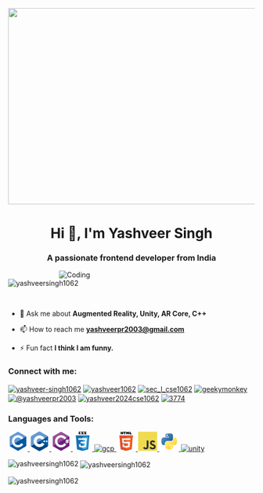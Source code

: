 <img src="https://www.google.com/imgres?imgurl=https%3A%2F%2Fi.pinimg.com%2Foriginals%2Fd5%2F2f%2Fb7%2Fd52fb789bff1137c76c3aa3a07ac504b.gif&imgrefurl=https%3A%2F%2Fwww.pinterest.com%2Fpin%2F517069600968591961%2F&tbnid=vSA1VRDB7NZ1YM&vet=12ahUKEwjnuvusnJL6AhXLitgFHZ-KAbQQMygDegUIARD5AQ..i&docid=TAFnFRmcueaKbM&w=800&h=600&q=augmented%20developer%20%20animated%20gif&ved=2ahUKEwjnuvusnJL6AhXLitgFHZ-KAbQQMygDegUIARD5AQ" width="800px" height="400px">
<h1 align="center">Hi 👋, I'm Yashveer Singh</h1>
<h3 align="center">A passionate frontend developer from India</h3>
<img align = "right" alt = "Coding" width = "400" src = "https://www.google.com/imgres?imgurl=https%3A%2F%2Fcamo.githubusercontent.com%2F5ddf73ad3a205111cf8c686f687fc216c2946a75005718c8da5b837ad9de78c9%2F68747470733a2f2f7468756d62732e6766796361742e636f6d2f4576696c4e657874446576696c666973682d736d616c6c2e676966&imgrefurl=https%3A%2F%2Fgithub.com%2Frudrabarad%2FGifs&tbnid=55jyr3BK5duBpM&vet=12ahUKEwjRy4_ZmpL6AhVh83MBHai-Ak8QMygHegUIARDfAQ..i&docid=CJdgcKdcN0j58M&w=800&h=600&itg=1&q=animated%20coding%20gif&hl=en&ved=2ahUKEwjRy4_ZmpL6AhVh83MBHai-Ak8QMygHegUIARDfAQ">

<p align="left"> <img src="https://komarev.com/ghpvc/?username=yashveersingh1062&label=Profile%20views&color=0e75b6&style=flat" alt="yashveersingh1062" /> </p>

<p align="left"> <a href="https://twitter.com/" target="blank"><img src="https://img.shields.io/twitter/follow/?logo=twitter&style=for-the-badge" alt="" /></a> </p>

- 💬 Ask me about **Augmented Reality, Unity, AR Core, C++**

- 📫 How to reach me **yashveerpr2003@gmail.com**

- ⚡ Fun fact **I think I am funny.**

<h3 align="left">Connect with me:</h3>
<p align="left">
<a href="https://linkedin.com/in/yashveer-singh1062" target="blank"><img align="center" src="https://raw.githubusercontent.com/rahuldkjain/github-profile-readme-generator/master/src/images/icons/Social/linked-in-alt.svg" alt="yashveer-singh1062" height="30" width="40" /></a>
<a href="https://www.codechef.com/users/yashveer1062" target="blank"><img align="center" src="https://cdn.jsdelivr.net/npm/simple-icons@3.1.0/icons/codechef.svg" alt="yashveer1062" height="30" width="40" /></a>
<a href="https://www.hackerrank.com/sec_l_cse1062" target="blank"><img align="center" src="https://raw.githubusercontent.com/rahuldkjain/github-profile-readme-generator/master/src/images/icons/Social/hackerrank.svg" alt="sec_l_cse1062" height="30" width="40" /></a>
<a href="https://www.leetcode.com/geekymonkey" target="blank"><img align="center" src="https://raw.githubusercontent.com/rahuldkjain/github-profile-readme-generator/master/src/images/icons/Social/leet-code.svg" alt="geekymonkey" height="30" width="40" /></a>
<a href="https://www.hackerearth.com/@yashveerpr2003" target="blank"><img align="center" src="https://raw.githubusercontent.com/rahuldkjain/github-profile-readme-generator/master/src/images/icons/Social/hackerearth.svg" alt="@yashveerpr2003" height="30" width="40" /></a>
<a href="https://auth.geeksforgeeks.org/user/yashveer2024cse1062" target="blank"><img align="center" src="https://raw.githubusercontent.com/rahuldkjain/github-profile-readme-generator/master/src/images/icons/Social/geeks-for-geeks.svg" alt="yashveer2024cse1062" height="30" width="40" /></a>
<a href="https://discord.gg/3774" target="blank"><img align="center" src="https://raw.githubusercontent.com/rahuldkjain/github-profile-readme-generator/master/src/images/icons/Social/discord.svg" alt="3774" height="30" width="40" /></a>
</p>

<h3 align="left">Languages and Tools:</h3>
<p align="left"> <a href="https://www.cprogramming.com/" target="_blank" rel="noreferrer"> <img src="https://raw.githubusercontent.com/devicons/devicon/master/icons/c/c-original.svg" alt="c" width="40" height="40"/> </a> <a href="https://www.w3schools.com/cpp/" target="_blank" rel="noreferrer"> <img src="https://raw.githubusercontent.com/devicons/devicon/master/icons/cplusplus/cplusplus-original.svg" alt="cplusplus" width="40" height="40"/> </a> <a href="https://www.w3schools.com/cs/" target="_blank" rel="noreferrer"> <img src="https://raw.githubusercontent.com/devicons/devicon/master/icons/csharp/csharp-original.svg" alt="csharp" width="40" height="40"/> </a> <a href="https://www.w3schools.com/css/" target="_blank" rel="noreferrer"> <img src="https://raw.githubusercontent.com/devicons/devicon/master/icons/css3/css3-original-wordmark.svg" alt="css3" width="40" height="40"/> </a> <a href="https://cloud.google.com" target="_blank" rel="noreferrer"> <img src="https://www.vectorlogo.zone/logos/google_cloud/google_cloud-icon.svg" alt="gcp" width="40" height="40"/> </a> <a href="https://www.w3.org/html/" target="_blank" rel="noreferrer"> <img src="https://raw.githubusercontent.com/devicons/devicon/master/icons/html5/html5-original-wordmark.svg" alt="html5" width="40" height="40"/> </a> <a href="https://developer.mozilla.org/en-US/docs/Web/JavaScript" target="_blank" rel="noreferrer"> <img src="https://raw.githubusercontent.com/devicons/devicon/master/icons/javascript/javascript-original.svg" alt="javascript" width="40" height="40"/> </a> <a href="https://www.python.org" target="_blank" rel="noreferrer"> <img src="https://raw.githubusercontent.com/devicons/devicon/master/icons/python/python-original.svg" alt="python" width="40" height="40"/> </a> <a href="https://unity.com/" target="_blank" rel="noreferrer"> <img src="https://www.vectorlogo.zone/logos/unity3d/unity3d-icon.svg" alt="unity" width="40" height="40"/> </a> </p>

<p><img align="left" src="https://github-readme-stats.vercel.app/api/top-langs?username=yashveersingh1062&show_icons=true&locale=en&layout=compact" alt="yashveersingh1062" /></p>

<p>&nbsp;<img align="center" src="https://github-readme-stats.vercel.app/api?username=yashveersingh1062&show_icons=true&locale=en" alt="yashveersingh1062" /></p>

<p><img align="center" src="https://github-readme-streak-stats.herokuapp.com/?user=yashveersingh1062&" alt="yashveersingh1062" /></p>
